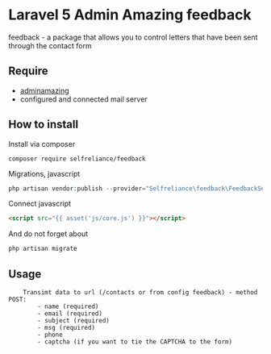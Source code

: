 # Laravel 5 Admin Amazing feedback
feedback - a package that allows you to control letters that have been sent through the contact form

## Require

- [adminamazing](https://github.com/selfrelianceme/adminamazing)
- configured and connected mail server

## How to install

Install via composer
```
composer require selfreliance/feedback
```

Migrations, javascript
```php
php artisan vendor:publish --provider="Selfreliance\feedback\FeedbackServiceProvider" --force
```

Connect javascript
```html
<script src="{{ asset('js/core.js') }}"></script>
```

And do not forget about
```php
php artisan migrate
```

## Usage

```
	Transimt data to url (/contacts or from config feedback) - method POST:
		- name (required)
		- email (required)
		- subject (required)
		- msg (required)
		- phone
		- captcha (if you want to tie the CAPTCHA to the form)
```